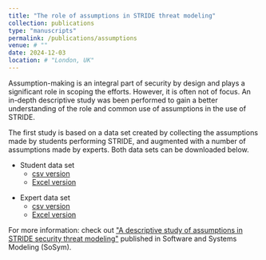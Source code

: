 ```yaml
---
title: "The role of assumptions in STRIDE threat modeling"
collection: publications
type: "manuscripts"
permalink: /publications/assumptions
venue: # ""
date: 2024-12-03
location: # "London, UK"
---
```



Assumption-making is an integral part of security by design and plays a significant role in scoping the efforts. However, it is often not of focus.
An in-depth descriptive study was been performed to gain a better understanding of the role and common use of assumptions in the use of STRIDE. 

The first study is based on a data set created by collecting the assumptions made by students performing STRIDE, and augmented with a number of assumptions made by experts.
Both data sets can be downloaded below. 

- Student data set
	- [csv version](files/assumption_dataset_STRIDE.csv)
	- [Excel version](files/assumption_dataset_STRIDE.xlsx)
+ Expert data set
    - [csv version](files/assumption_dataset_experts_STRIDE.csv)
    - [Excel version](files/assumption_dataset_experts_STRIDE.xlsx)

For more information: check out ["A descriptive study of assumptions in STRIDE security threat modeling"](https://link.springer.com/article/10.1007/s10270-021-00941-7) published in Software and Systems Modeling (SoSym).
